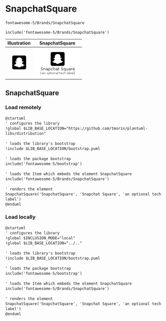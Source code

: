 # SnapchatSquare


```text
fontawesome-5/Brands/SnapchatSquare
```

```text
include('fontawesome-5/Brands/SnapchatSquare')
```



| Illustration | SnapchatSquare |
| :---: | :---: |
| ![illustration for Illustration](../../fontawesome-5/Brands/SnapchatSquare.png) | ![illustration for SnapchatSquare](../../fontawesome-5/Brands/SnapchatSquare.Local.png) |




## SnapchatSquare

### Load remotely
```plantuml
@startuml
' configures the library
!global $LIB_BASE_LOCATION="https://github.com/tmorin/plantuml-libs/distribution"

' loads the library's bootstrap
!include $LIB_BASE_LOCATION/bootstrap.puml

' loads the package bootstrap
include('fontawesome-5/bootstrap')

' loads the Item which embeds the element SnapchatSquare
include('fontawesome-5/Brands/SnapchatSquare')

' renders the element
SnapchatSquare('SnapchatSquare', 'Snapchat Square', 'an optional tech label')
@enduml
```

### Load locally
```plantuml
@startuml
' configures the library
!global $INCLUSION_MODE="local"
!global $LIB_BASE_LOCATION="../.."

' loads the library's bootstrap
!include $LIB_BASE_LOCATION/bootstrap.puml

' loads the package bootstrap
include('fontawesome-5/bootstrap')

' loads the Item which embeds the element SnapchatSquare
include('fontawesome-5/Brands/SnapchatSquare')

' renders the element
SnapchatSquare('SnapchatSquare', 'Snapchat Square', 'an optional tech label')
@enduml
```

